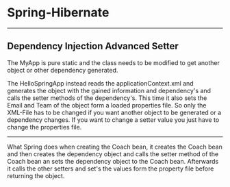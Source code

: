 # Spring-Hibernate

---

## Dependency Injection Advanced Setter

The MyApp is pure static and the class needs to be modified to get another object or other dependency generated.

The HelloSpringApp instead reads the applicationContext.xml and generates the object with the gained information and dependency's and calls the setter methods of the dependency's. This time it also sets the Email and Team of the object form a loaded properties file. So only the XML-File has to be changed if you want another object to be generated or a dependency changes. If you want to change a setter value you just have to change the properties file.

---

What Spring does when creating the Coach bean, it creates the Coach bean and then creates the dependency object and calls the setter method of the Coach bean an sets the dependency object to the Coach bean. Afterwards it calls the other setters and set's the values form the property file before returning the object.